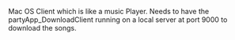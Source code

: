 Mac OS Client which is like a music Player.
Needs to have the partyApp_DownloadClient running on a 
local server at port 9000 to download the songs.
